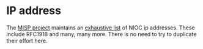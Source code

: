 # IP address

The [MISP project](https://www.misp-project.org) maintains an [exhaustive
list](https://github.com/MISP/misp-warninglists)  of NIOC ip addresses.
These include RFC1918 and many, many more. There is no need to try to
duplicate their effort here.
